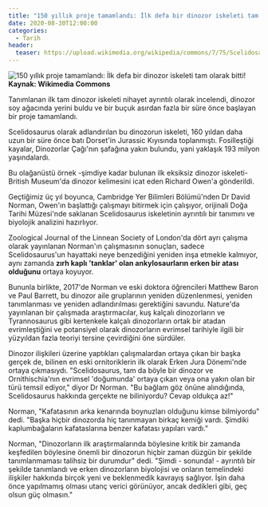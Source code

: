 ```yaml
---
title: "150 yıllık proje tamamlandı: İlk defa bir dinozor iskeleti tam olarak bitti!"
date: 2020-08-30T12:00:00
categories:
  - Tarih
header:
  teaser: https://upload.wikimedia.org/wikipedia/commons/7/75/Scelidosaurus_harrisonii_%281%29.jpg
---
```

![150 yıllık proje tamamlandı: İlk defa bir dinozor iskeleti tam olarak bitti!](https://upload.wikimedia.org/wikipedia/commons/7/75/Scelidosaurus_harrisonii_%281%29.jpg) **Kaynak: Wikimedia Commons**

Tanımlanan ilk tam dinozor iskeleti nihayet ayrıntılı olarak incelendi, dinozor soy ağacında yerini buldu ve bir buçuk asırdan fazla bir süre önce başlayan bir proje tamamlandı.

Scelidosaurus olarak adlandırılan bu dinozorun iskeleti, 160 yıldan daha uzun bir süre önce batı Dorset'in Jurassic Kıyısında toplanmıştı. Fosilleştiği kayalar, Dinozorlar Çağı'nın şafağına yakın bulundu, yani yaklaşık 193 milyon yaşındalardı.

Bu olağanüstü örnek -şimdiye kadar bulunan ilk eksiksiz dinozor iskeleti- British Museum'da dinozor kelimesini icat eden Richard Owen'a gönderildi.

Geçtiğimiz üç yıl boyunca, Cambridge Yer Bilimleri Bölümü'nden Dr David Norman, Owen'ın başlattığı çalışmayı bitirmek için çalışıyor, orijinali Doğa Tarihi Müzesi'nde saklanan Scelidosaurus iskeletinin ayrıntılı bir tanımını ve biyolojik analizini hazırlıyor.

Zoological Journal of the Linnean Society of London'da dört ayrı çalışma olarak yayınlanan Norman'ın çalışmasının sonuçları, sadece Scelidosaurus'un hayattaki neye benzediğini yeniden inşa etmekle kalmıyor, aynı zamanda **zırh kaplı 'tanklar' olan ankylosaurların erken bir atası olduğunu** ortaya koyuyor.

Bununla birlikte, 2017'de Norman ve eski doktora öğrencileri Matthew Baron ve Paul Barrett, bu dinozor aile gruplarının yeniden düzenlenmesi, yeniden tanımlanması ve yeniden adlandırılması gerektiğini savundu. Nature'da yayınlanan bir çalışmada araştırmacılar, kuş kalçalı dinozorların ve Tyrannosaurus gibi kertenkele kalçalı dinozorların ortak bir atadan evrimleştiğini ve potansiyel olarak dinozorların evrimsel tarihiyle ilgili bir yüzyıldan fazla teoriyi tersine çevirdiğini öne sürdüler.

Dinozor ilişkileri üzerine yaptıkları çalışmalardan ortaya çıkan bir başka gerçek de, bilinen en eski ornitoriklerin ilk olarak Erken Jura Dönemi'nde ortaya çıkmasıydı. "Scelidosaurus, tam da böyle bir dinozor ve Ornithischia'nın evrimsel 'doğumunda' ortaya çıkan veya ona yakın olan bir türü temsil ediyor," diyor Dr Norman. "Bu bağlam göz önüne alındığında, Scelidosaurus hakkında gerçekte ne biliniyordu? Cevap oldukça az!"

Norman, "Kafatasının arka kenarında boynuzları olduğunu kimse bilmiyordu" dedi. "Başka hiçbir dinozorda hiç tanınmayan birkaç kemiği vardı. Şimdiki kaplumbağaların kafataslarına benzer kafatası yapıları vardı."

Norman, "Dinozorların ilk araştırmalarında böylesine kritik bir zamanda keşfedilen böylesine önemli bir dinozorun hiçbir zaman düzgün bir şekilde tanımlanmaması talihsiz bir durumdur" dedi. "Şimdi - sonunda! - ayrıntılı bir şekilde tanımlandı ve erken dinozorların biyolojisi ve onların temelindeki ilişkiler hakkında birçok yeni ve beklenmedik kavrayış sağlıyor. İşin daha önce yapılmamış olması utanç verici görünüyor, ancak dedikleri gibi, geç olsun güç olmasın."
